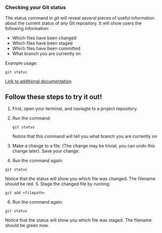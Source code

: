 ### Checking your Git status
The status command in git will reveal several pieces of useful information about the current status of any Git repository. It will show users the following information:
+ Which files have been changed
+ Which files have been staged
+ Which files have been committed
+ What branch you are currently on

Example usage:
```
git status
```

[Link to additional documentation](https://git-scm.com/docs/git-status)

## Follow these steps to try it out!
1. First, open your terminal, and naviagte to a project repository.
2. Run the command:

   ```
   git status
   ```
   Notice that this command will tell you what branch you are currently on
3. Make a change to a file. (The change may be trivial, you can undo this change later). Save your change.
4. Run the command again:

  ```
  git status
  ```
  Notice that the status will show you which file was changed. The filename should be red.
5. Stage the changed file by running:

  ```
  git add <filepath>
  ```
6. Run the command again:

  ```
  git status
  ```
  Notice that the status will show you which file was staged. The filename should be green now.
